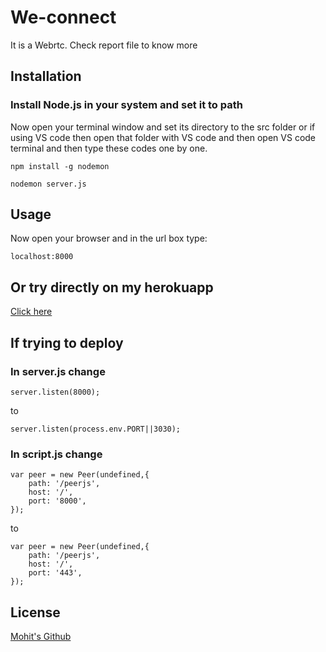 # We-connect

It is a Webrtc. Check report file to know more

## Installation

### Install Node.js in your system and set it to path

Now open your terminal window and set its directory to the src folder or if using VS code then open that folder with VS code and then open VS code terminal and then type these codes one by one.

```
npm install -g nodemon

nodemon server.js
```

## Usage

Now open your browser and in the url box type:
```
localhost:8000
```
## Or try directly on my herokuapp
[Click here](https://mohits-webchat-app.herokuapp.com/)

## If trying to deploy

### In server.js change
```
server.listen(8000);
```
to
```
server.listen(process.env.PORT||3030);
```
### In script.js change
```
var peer = new Peer(undefined,{
    path: '/peerjs',
    host: '/',
    port: '8000',
}); 
```
to 

```
var peer = new Peer(undefined,{
    path: '/peerjs',
    host: '/',
    port: '443',
}); 
```

## License
[Mohit's Github](https://github.com/mohitkum4r)
